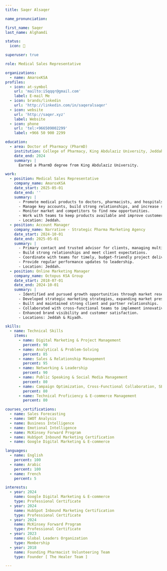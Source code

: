 ```yaml
---
title: Saqer Alsaqer 

name_pronunciation: 

first_name: Saqer
last_name: Alghamdi

status:
  icon: 💯

superuser: true

role: Medical Sales Representative

organizations:
  - name: AmaroxKSA
profiles:
  - icon: at-symbol
    url: 'mailto:iSqqqr@gmail.com'
    label: E-mail Me
  - icon: brands/linkedin
    url: 'http://linkedin.com/in/saqeralsaqer'
  - icon: website
    url: 'http://saqer.xyz'
    label: Website
  - icon: phone
    url: 'tel:+966509002299'
    label: +966 50 900 2299

education:
  - area: Doctor of Pharmacy (PharmD)
    institution: College of Pharmacy, King Abdulaziz University, Jeddah
    date_end: 2024
    summary: |
      Earned a PharmD degree from King Abdulaziz University. 

work:
  - position: Medical Sales Representative
    company_name: AmaroxKSA
    date_start: 2025-05-01
    date_end: ''
    summary: |
      - Promote medical products to doctors, pharmacists, and hospitals.
      - Manage key accounts, build strong relationships, and increase sales.
      - Monitor market and competitors to find new opportunities.
      - Work with teams to keep products available and improve customer satisfaction.
      - Location: Jeddah.
  - position: Account Manager
    company_name: Narrative - Strategic Pharma Marketing Agency
    date_start: 2024-10-01
    date_end: 2025-05-01
    summary: |
      - Primary contact and trusted advisor for clients, managing multiple projects.
      - Build strong relationships and meet client expectations.
      - Coordinate with teams for timely, budget-friendly project delivery.
      - Provide regular performance updates to leadership.
      - Location: Jeddah.
  - position: Online Marketing Manager
    company_name: Octopus KSA Group
    date_start: 2018-07-01
    date_end: 2024-10-01
    summary: |
      - Identified and pursued growth opportunities through market research and competitor analysis.
      - Developed strategic marketing strategies, expanding market presence and increasing revenue.
      - Built and maintained strong client and partner relationships.
      - Collaborated with cross-functional teams to implement innovative business and marketing solutions.
      - Enhanced brand visibility and customer satisfaction.
      - Locations: Jeddah & Riyadh.

skills:
  - name: Technical Skills
    items:
      - name: Digital Marketing & Project Management
        percent: 90
      - name: Analytical & Problem-Solving
        percent: 85
      - name: Sales & Relationship Management
        percent: 95
      - name: Networking & Leadership
        percent: 90
      - name: Public Speaking & Social Media Management
        percent: 80
      - name: Campaign Optimization, Cross-Functional Collaboration, SEO
        percent: 80
      - name: Technical Proficiency & E-commerce Management
        percent: 80

courses_certifications:
  - name: Sales Forecasting
  - name: SWOT Analysis
  - name: Business Intelligence
  - name: Emotional Intelligence
  - name: McKinsey Forward Program
  - name: HubSpot Inbound Marketing Certification
  - name: Google Digital Marketing & E-commerce

languages:
  - name: English
    percent: 100
  - name: Arabic
    percent: 100
  - name: French
    percent: 5

interests:
  - year: 2024
    name: Google Digital Marketing & E-commerce
    type: Professional Certificate
  - year: 2024
    name: HubSpot Inbound Marketing Certification
    type: Professional Certificate
  - year: 2024
    name: McKinsey Forward Program
    type: Professional Certificate
  - year: 2023
    name: Global Leaders Organization
    type: Membership
  - year: 2018
    name: Founding Pharmacist Volunteering Team
    type: Founder [ The Healer Team ]

---
```

